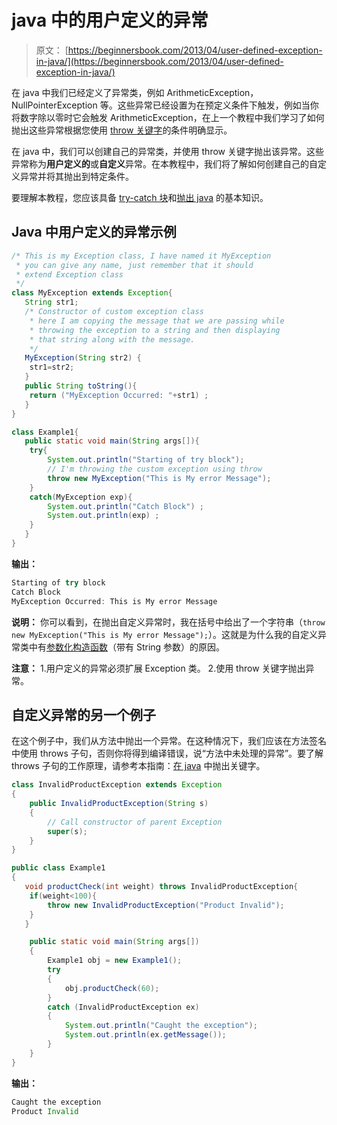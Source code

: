 # java 中的用户定义的异常

> 原文： [https://beginnersbook.com/2013/04/user-defined-exception-in-java/](https://beginnersbook.com/2013/04/user-defined-exception-in-java/)

在 java 中我们已经定义了异常类，例如 ArithmeticException，NullPointerException 等。这些异常已经设置为在预定义条件下触发，例如当你将数字除以零时它会触发 ArithmeticException，在上一个教程中我们学习了如何抛出这些异常根据您使用 [throw 关键字](https://beginnersbook.com/2013/04/throw-in-java/)的条件明确显示。

在 java 中，我们可以创建自己的异常类，并使用 throw 关键字抛出该异常。这些异常称为**用户定义的**或**自定义**异常。在本教程中，我们将了解如何创建自己的自定义异常并将其抛出到特定条件。

要理解本教程，您应该具备 [try-catch 块](https://beginnersbook.com/2013/04/try-catch-in-java/)和[抛出 java](https://beginnersbook.com/2013/04/throw-in-java/) 的基本知识。

## Java 中用户定义的异常示例

```java
/* This is my Exception class, I have named it MyException
 * you can give any name, just remember that it should
 * extend Exception class
 */
class MyException extends Exception{
   String str1;
   /* Constructor of custom exception class
    * here I am copying the message that we are passing while
    * throwing the exception to a string and then displaying 
    * that string along with the message.
    */
   MyException(String str2) {
	str1=str2;
   }
   public String toString(){ 
	return ("MyException Occurred: "+str1) ;
   }
}

class Example1{
   public static void main(String args[]){
	try{
		System.out.println("Starting of try block");
		// I'm throwing the custom exception using throw
		throw new MyException("This is My error Message");
	}
	catch(MyException exp){
		System.out.println("Catch Block") ;
		System.out.println(exp) ;
	}
   }
}
```

**输出：**

```java
Starting of try block
Catch Block
MyException Occurred: This is My error Message

```

**说明：**
你可以看到，在抛出自定义异常时，我在括号中给出了一个字符串（`throw new MyException("This is My error Message");`）。这就是为什么我的自定义异常类中有[参数化构造函数](https://beginnersbook.com/2014/01/parameterized-constructor-in-java-example/)（带有 String 参数）的原因。

**注意：**
1.用户定义的异常必须扩展 Exception 类。
2.使用 throw 关键字抛出异常。

## 自定义异常的另一个例子

在这个例子中，我们从方法中抛出一个异常。在这种情况下，我们应该在方法签名中使用 throws 子句，否则你将得到编译错误，说“方法中未处理的异常”。要了解 throws 子句的工作原理，请参考本指南：[在 java](https://beginnersbook.com/2013/04/java-throws/) 中抛出关键字。

```java
class InvalidProductException extends Exception
{
    public InvalidProductException(String s)
    {
        // Call constructor of parent Exception
        super(s);
    }
}

public class Example1
{
   void productCheck(int weight) throws InvalidProductException{
	if(weight<100){
		throw new InvalidProductException("Product Invalid");
	}
   }

    public static void main(String args[])
    {
    	Example1 obj = new Example1();
        try
        {
            obj.productCheck(60);
        }
        catch (InvalidProductException ex)
        {
            System.out.println("Caught the exception");
            System.out.println(ex.getMessage());
        }
    }
}
```

**输出：**

```java
Caught the exception
Product Invalid
```